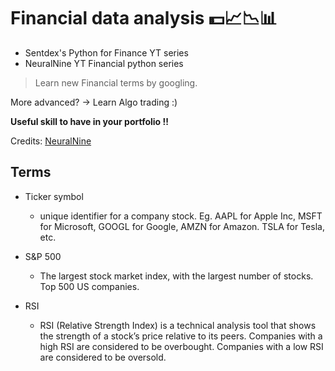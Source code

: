 # Financial data analysis 💵📈📉📊

- Sentdex's Python for Finance YT series
- NeuralNine YT Financial python series

> Learn new Financial terms by googling.

More advanced? -> Learn Algo trading :)

**Useful skill to have in your portfolio !!**

Credits: [NeuralNine](https://www.youtube.com/playlist?list=PL7yh-TELLS1HJzPsb6Xjdse2zbyQ-ocDH)

## Terms

- Ticker symbol
  - unique identifier for a company stock. Eg. AAPL for Apple Inc, MSFT for Microsoft, GOOGL for Google, AMZN for Amazon. TSLA for Tesla, etc.
- S&P 500
  - The largest stock market index, with the largest number of stocks. Top 500 US companies.

- RSI 
  - RSI (Relative Strength Index) is a technical analysis tool that shows the strength of a stock’s price relative to its peers. Companies with a high RSI are considered to be overbought. Companies with a low RSI are considered to be oversold.